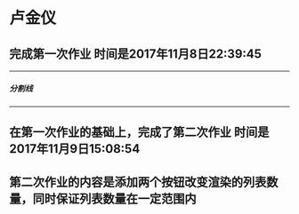 # 卢金仪
## 完成第一次作业 时间是2017年11月8日22:39:45
---
##### 分割线
---
## 在第一次作业的基础上，完成了第二次作业 时间是2017年11月9日15:08:54
## 第二次作业的内容是添加两个按钮改变渲染的列表数量，同时保证列表数量在一定范围内
